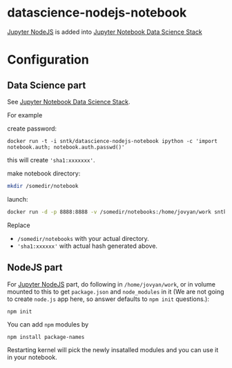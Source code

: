 # datascience-nodejs-notebook

[Jupyter NodeJS](https://github.com/ebu/jupyter-nodejs) is added into [Jupyter Notebook Data Science Stack](https://github.com/jupyter/docker-stacks/tree/master/datascience-notebook)

# Configuration

## Data Science part

See [Jupyter Notebook Data Science Stack](https://github.com/jupyter/docker-stacks/tree/master/datascience-notebook).

For example

create password:

```
docker run -t -i sntk/datascience-nodejs-notebook ipython -c 'import notebook.auth; notebook.auth.passwd()'
```
this will create `'sha1:xxxxxxx'`.


make notebook directory:

```sh
mkdir /somedir/notebook
```

launch:

```sh
docker run -d -p 8888:8888 -v /somedir/notebooks:/home/jovyan/work sntk/datascience-nodejs-notebook start-notebook.sh --NotebookApp.password='sha1:xxxxxx'
```
Replace
- `/somedir/notebooks` with your actual directory.
- `'sha1:xxxxxx'` with actual hash generated above.


## NodeJS part

For [Jupyter NodeJS](https://github.com/ebu/jupyter-nodejs) part, do following in `/home/jovyan/work`,
or in volume mounted to this to get `package.json` and `node_modules` in it
(We are not going to create `node.js` app here, so answer defaults to `npm init` questions.):

```sh
npm init
```

You can add `npm` modules by

```
npm install package-names
```

Restarting kernel will pick the newly insatalled modules and you can use it in your notebook.
